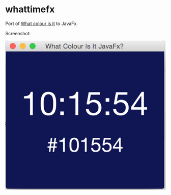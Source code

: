 whattimefx
==========

Port of [What colour is it](http://whatcolourisit.scn9a.org/)  to JavaFx.

Screenshot:

![Screenshot](screenshot.png)
